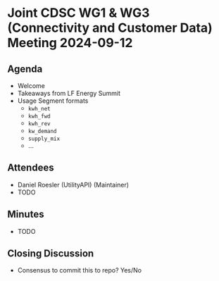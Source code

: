 # Joint CDSC WG1 & WG3 (Connectivity and Customer Data) Meeting 2024-09-12

## Agenda
* Welcome
* Takeaways from LF Energy Summit
* Usage Segment formats
    * `kwh_net`
    * `kwh_fwd`
    * `kwh_rev`
    * `kw_demand`
    * `supply_mix`
    * ...

## Attendees
* Daniel Roesler (UtilityAPI) (Maintainer)
* TODO

## Minutes
* TODO

## Closing Discussion
* Consensus to commit this to repo? Yes/No

